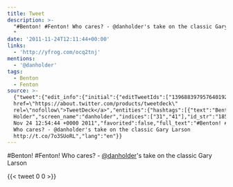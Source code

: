```yaml
---
title: Tweet
description: >-
  "#Benton! #Fenton! Who cares? - @danholder's take on the classic Gary Larson 
  "
date: '2011-11-24T12:11:44+00:00'
links:
  - 'http://yfrog.com/ocq2tnj'
mentions:
  - '@danholder'
tags:
  - Benton
  - Fenton
source: >-
  {"tweet":{"edit_info":{"initial":{"editTweetIds":["139688397957640192"],"editableUntil":"2011-11-24T13:54:44.015Z","editsRemaining":"5","isEditEligible":true}},"retweeted":false,"source":"<a
  href=\"https://about.twitter.com/products/tweetdeck\"
  rel=\"nofollow\">TweetDeck</a>","entities":{"hashtags":[{"text":"Benton","indices":["0","7"]},{"text":"Fenton","indices":["9","16"]}],"symbols":[],"user_mentions":[{"name":"Dan
  Holder","screen_name":"danholder","indices":["31","41"],"id_str":"18504984","id":"18504984"}],"urls":[{"url":"http://t.co/7o3SUoRL","expanded_url":"http://yfrog.com/ocq2tnj","display_url":"yfrog.com/ocq2tnj","indices":["77","97"]}]},"display_text_range":["0","97"],"favorite_count":"0","id_str":"139688397957640192","truncated":false,"retweet_count":"0","id":"139688397957640192","possibly_sensitive":false,"created_at":"Thu
  Nov 24 12:54:44 +0000 2011","favorited":false,"full_text":"#Benton! #Fenton!
  Who cares? - @danholder's take on the classic Gary Larson 
  http://t.co/7o3SUoRL","lang":"en"}}
---
```

#Benton! #Fenton! Who cares? - [@danholder](https://twitter.com/@danholder)'s take on the classic Gary Larson  
    
{{< tweet 0 0 >}}
    
